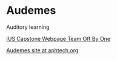 # Audemes
Auditory learning

[IUS Capstone Webpage Team Off By One](http://ada.ius.edu/~P445/ "IUS Capstone Webpage Team Off By One")

[Audemes site at aphtech.org](http://audemes.aphtech.org "Audemes site at aphtech.org")
